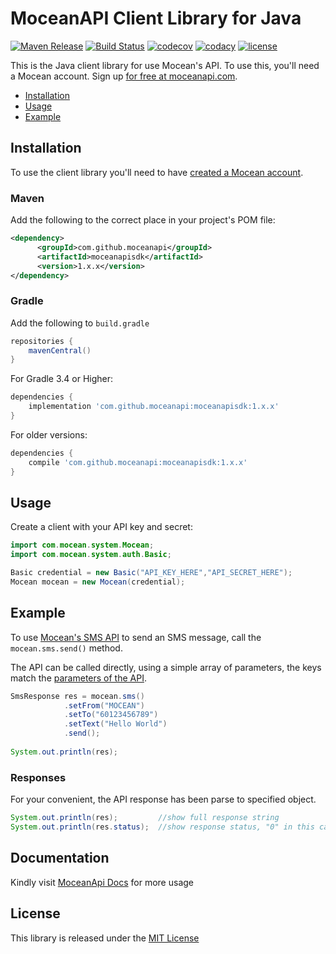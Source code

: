 MoceanAPI Client Library for Java 
============================
[![Maven Release](https://img.shields.io/maven-central/v/com.github.moceanapi/moceanapisdk.svg)](https://mvnrepository.com/artifact/com.github.moceanapi/moceanapisdk)
[![Build Status](https://img.shields.io/travis/com/MoceanAPI/mocean-sdk-java.svg)](https://travis-ci.com/MoceanAPI/mocean-sdk-java)
[![codecov](https://img.shields.io/codecov/c/github/MoceanAPI/mocean-sdk-java.svg)](https://codecov.io/gh/MoceanAPI/mocean-sdk-java)
[![codacy](https://img.shields.io/codacy/grade/c51a73cd91c74edfa1eca25d02497aa9.svg)](https://app.codacy.com/project/MoceanAPI/mocean-sdk-java/dashboard)
[![license](https://img.shields.io/npm/l/mocean-sdk.svg)](https://www.npmjs.com/package/mocean-sdk)

This is the Java client library for use Mocean's API. To use this, you'll need a Mocean account. Sign up [for free at 
moceanapi.com][signup].

 * [Installation](#installation)
 * [Usage](#usage)
 * [Example](#example)

## Installation

To use the client library you'll need to have [created a Mocean account][signup]. 

### Maven

Add the following to the correct place in your project's POM file:
```xml
<dependency>
      <groupId>com.github.moceanapi</groupId>
      <artifactId>moceanapisdk</artifactId>
      <version>1.x.x</version>
</dependency>
```

### Gradle

Add the following to `build.gradle`

```groovy
repositories {
    mavenCentral()
}
```

For Gradle 3.4 or Higher:

```groovy
dependencies {
    implementation 'com.github.moceanapi:moceanapisdk:1.x.x'
}
```

For older versions:

```groovy
dependencies {
    compile 'com.github.moceanapi:moceanapisdk:1.x.x'
}
```

## Usage

Create a client with your API key and secret:

```java
import com.mocean.system.Mocean;
import com.mocean.system.auth.Basic;

Basic credential = new Basic("API_KEY_HERE","API_SECRET_HERE");
Mocean mocean = new Mocean(credential);
```

## Example

To use [Mocean's SMS API][doc_sms] to send an SMS message, call the `mocean.sms.send()` method.

The API can be called directly, using a simple array of parameters, the keys match the [parameters of the API][doc_sms].

```java
SmsResponse res = mocean.sms()
            .setFrom("MOCEAN")
            .setTo("60123456789")
            .setText("Hello World")
            .send();
            
System.out.println(res);
```

### Responses

For your convenient, the API response has been parse to specified object.

```java
System.out.println(res);         //show full response string
System.out.println(res.status);  //show response status, "0" in this case
```

## Documentation

Kindly visit [MoceanApi Docs][doc_main] for more usage

License
-------

This library is released under the [MIT License][license]

[signup]: https://dashboard.moceanapi.com/register?medium=github&campaign=java-sdk
[doc_main]: https://moceanapi.com/docs/?java
[doc_sms]: https://moceanapi.com/docs/?java#send-sms
[license]: LICENSE.txt
